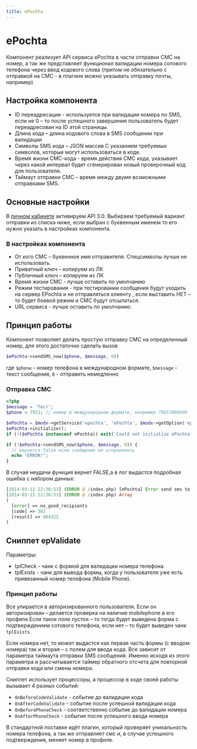 ```yaml
---
title: ePochta
---
```

# ePochta

Компонент реализует API сервиса ePochta в части отправки СМС на номер, а так же представляет функционал валидации номера сотового телефона через ввод кодового слова (притом не обязательно с отправкой на СМС - в плагине можно указывать отправку почты, например)

## Настройка компонента

- ID переадресации  -  используется  при валидации номера по SMS, если не 0 – то после успешного завершения пользователь будет переадресован на ID этой страницы.
- Длина кода – длина кодового слова в SMS сообщении при валидации
- Символы SMS кода – JSON массив С указанием требуемых символов, которые могут использоваться в коде.
- Время жизни СМС-кода  - время действия СМС кода, указывает через какой интервал будет сгенерирован новый проверочный код для пользователя.
- Таймаут отправки СМС – время  между двумя возможными отправками SMS.

## Основные настройки

В [личном кабинете](http://my.epochta.ru/members/settings#sms) активируем API 3.0. Выбираем требуемый вариант отправки из списка ниже, если выбран с буквенным именем то его нужно указать в настройках компонента.

### В настройках компонента

- От кого СМС –  буквенное имя отправителя. Спецсимволы лучше не использовать.
- Приватный ключ – копируем из ЛК
- Публичный ключ – копируем из ЛК
- Время жизни СМС  - лучше оставить по умолчанию
- Режим тестирования  - при тестировании сообщения будут уходить на сервер EPochta и не отправляться клиенту , если выставить НЕТ – то будет боевой режим и СМС будут отсылаться.
- URL сервиса  - лучше оставить по умолчанию.

## Принцип работы

Компонент позволяет делать простую отправку СМС на определенный номер, для этого достаточно сделать вызов

```php
$ePochta->sendSMS_now($phone, $message, 0))
```

где `$phone` - номер телефона в международном формате, `$message` - текст сообщения, `0` - отправить немедленно

### Отправка СМС

```php
<?php
$message = 'Тест';
$phone = 7922; // номер в международном формате, например 79657008900

$ePochta = $modx->getService('epochta', 'ePochta', $modx->getOption('epochta_core_path', null, $modx->getOption('core_path') . 'components/epochta/') . 'model/epochta/', $scriptProperties);
$ePochta->initialize();
if (!($ePochta instanceof ePochta)) exit('Could not initialize ePochta!');

if (!$ePochta->sendSMS_now($phone, $message, 0)) {
  // вернется false если сообщение не отправилось
  echo "ERROR!";
}
```

В случае неудачи функция вернет FALSE,а в лог выдастся подробная ошибка с набором данных:

```php
[2014-03-11 22:36:53] (ERROR @ /index.php) [ePochta] Error send sms to [7922], text [Тест] user_id [2]
[2014-03-11 22:36:53] (ERROR @ /index.php) Array
(
  [error] => no_good_recipients
  [code] => 303
  [result] => 464322
)
```

## Сниппет epValidate

Параметры:

- tplCheck - чанк с формой для валидации номера телефона.
- tplExists - чанк для вывода формы, когда у  пользователя  уже есть привязанный номер телефона (Mobile Phone).

### Принцип работы

Все упирается в авторизированного пользователя. Если он авторизирован – делается проверка на наличие mobilephone в его профиле.Если такое поле пустое – то тогда будет выведена форма с подтверждением сотового телефона, если  нет – то будет выведен чанк `tplExists`.

Если номера нет, то может выдастся как первая часть формы (с вводом номера) так и вторая – с полем для ввода кода. Все зависит от параметра таймаута отправки SMS сообщений. Именно исходя из этого параметра и рассчитывается таймер обратного отсчета для повторной отправки кода или смены номера.

Сниппет использует процессоры, а процессор в ходе своей работы вызывает 4 разных событий:

- `OnBeforeCodeValidate` - событие до валидации кода
- `OnAfterCodeValidate` - событие после успешной валидации кода
- `OnBeforePhoneCheck` - соответственно событие до валидации номера
- `OnAfterPhoneCheck` - событие после успешного ввода номера

В стандартной поставке идёт плагин, который проверяет уникальность номера телефона, а так же отправляет смс и, в случае успешного подтверждения, меняет номер в профиле.

